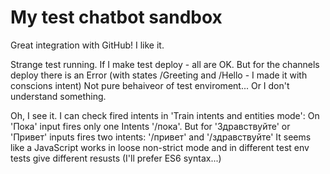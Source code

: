 # My test chatbot sandbox

Great integration with GitHub! I like it.

Strange test running. 
If I make test deploy - all are OK. But for the channels deploy there is an Error (with states /Greeting and /Hello - I made it with conscions intent)
Not pure behaiveor of test enviroment... Or I don't understand something.

Oh, I see it. I can check fired intents in 'Train intents and entities mode':
On 'Пока' input fires only one Intents '/пока'.
But for 'Здравствуйте' or 'Привет' inputs fires two intents: '/привет' and '/здравствуйте'
It seems like a JavaScript works in loose non-strict mode and in different test env tests give different resusts (I'll prefer ES6 syntax...)
